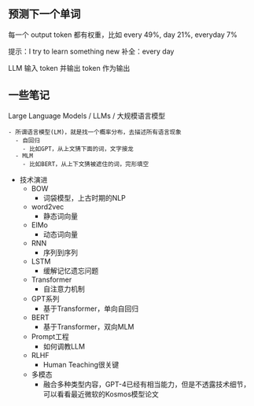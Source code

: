 

## 预测下一个单词

每一个 output token 都有权重，比如 every 49%, day 21%, everyday 7%

提示：I try to learn something new
补全：every day

LLM 输入 token 并输出 token 作为输出


## 一些笔记

Large Language Models / LLMs / 大规模语言模型

    - 所谓语言模型(LM)，就是找一个概率分布，去描述所有语言现象
      - 自回归
        - 比如GPT，从上文猜下面的词，文字接龙
      - MLM
        - 比如BERT，从上下文猜被遮住的词，完形填空


  - 技术演进
    - BOW
      - 词袋模型，上古时期的NLP
    - word2vec
      - 静态词向量
    - ElMo
      - 动态词向量
    - RNN
      - 序列到序列
    - LSTM
      - 缓解记忆遗忘问题
    - Transformer
      - 自注意力机制
    - GPT系列
      - 基于Transformer，单向自回归
    - BERT
      - 基于Transformer，双向MLM
    - Prompt工程
      - 如何调教LLM
    - RLHF
      - Human Teaching很关键
    - 多模态
      - 融合多种类型内容，GPT-4已经有相当能力，但是不透露技术细节，可以看看最近微软的Kosmos模型论文
